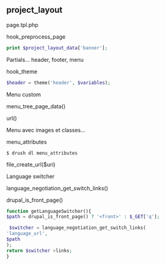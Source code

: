 
## project_layout

page.tpl.php

hook_preprocess_page

```php
print $project_layout_data['banner'];
```

Partials... header, footer, menu

hook_theme

``` php
$header = theme('header', $variables);
```

Menu custom

menu_tree_page_data()

url()

Menu avec images et classes... 
 
menu_attributes

```console
$ drush dl menu_attributes
```

file_create_url($uri)

Language switcher

language_negotiation_get_switch_links()

drupal_is_front_page()

``` php
function getLanguageSwitcher(){
$path = drupal_is_front_page() ? '<front>' : $_GET['q'];

 $switcher = language_negotiation_get_switch_links(
'language_url', 
$path
);
return $switcher >links;
}
```




